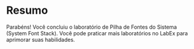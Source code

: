 # Resumo

Parabéns! Você concluiu o laboratório de Pilha de Fontes do Sistema (System Font Stack). Você pode praticar mais laboratórios no LabEx para aprimorar suas habilidades.
